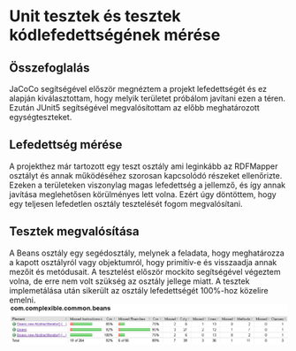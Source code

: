 # Unit tesztek és tesztek kódlefedettségének mérése

## Összefoglalás

JaCoCo segítségével először megnéztem a projekt lefedettségét és ez alapján kiválasztottam, hogy melyik területet próbálom javítani
ezen a téren. Ezután JUnit5 segítségével megvalósítottam az előbb meghatározott egységteszteket.

## Lefedettség mérése

A projekthez már tartozott egy teszt osztály ami leginkább az RDFMapper osztályt és annak működéséhez szorosan kapcsolódó részeket 
ellenőrizte. Ezeken a területeken viszonylag magas lefedettség a jellemző, és így annak javítása meglehetősen körülményes lett volna. 
Ezért úgy döntöttem, hogy egy teljesen lefedetlen osztály tesztelését fogom megvalósítani.

## Tesztek megvalósítása

A Beans osztály egy segédosztály, melynek a feladata, hogy meghatározza a kapott osztályról vagy objektumról, hogy primitív-e és 
visszaadja annak mezőit és metódusait. A tesztelést először mockito segítségével végeztem volna, de erre nem volt szükség az osztály 
jellege miatt. A tesztek implemetálása után sikerült az osztály lefedettségét 100%-hoz közelire emelni.
![lefedettseg](https://github.com/BME-MIT-IET/pinto-pussy-project-iet-2020/blob/master/lefedettseg.png)
